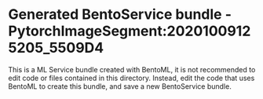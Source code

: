 # Generated BentoService bundle - PytorchImageSegment:20201009125205_5509D4

This is a ML Service bundle created with BentoML, it is not recommended to edit
code or files contained in this directory. Instead, edit the code that uses BentoML
to create this bundle, and save a new BentoService bundle.
